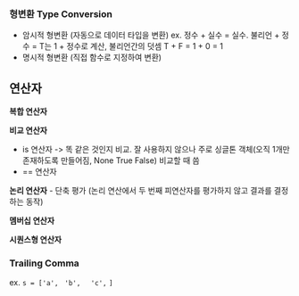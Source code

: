 ### 형변환 Type Conversion
- 암시적 형변환 (자동으로 데이터 타입을 변환)
ex. 정수 + 실수 = 실수. 불리언 + 정수 = T는 1 + 정수로 계산, 불리언간의 덧셈 T + F = 1 + 0 = 1
- 명시적 형변환 (직접 함수로 지정하여 변환)

## 연산자

**복합 연산자**

**비교 연산자**
- is 연산자 -> 똑 같은 것인지 비교. 잘 사용하지 않으나 주로 싱글톤 객체(오직 1개만 존재하도록 만들어짐, None True False) 비교할 때 씀
- == 연산자

**논리 연산자** - 단축 평가 (논리 연산에서 두 번째 피연산자를 평가하지 않고 결과를 결정하는 동작)

**멤버십 연산자**

**시퀀스형 연산자**

### Trailing Comma
ex.
`s = ['a',`
    ` 'b',`
   `  'c',`
`]`

